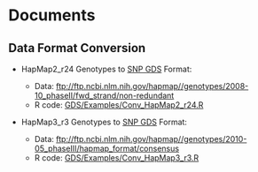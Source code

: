 # Documents

## Data Format Conversion

* HapMap2_r24 Genotypes to [SNP GDS](http://www.bioconductor.org/packages/release/bioc/html/SNPRelate.html) Format:
    * Data: ftp://ftp.ncbi.nlm.nih.gov/hapmap//genotypes/2008-10_phaseII/fwd_strand/non-redundant
    * R code: [GDS/Examples/Conv_HapMap2_r24.R](./GDS/Examples/Conv_HapMap2_r24.R)

* HapMap3_r3 Genotypes to [SNP GDS](http://www.bioconductor.org/packages/release/bioc/html/SNPRelate.html) Format:
    * Data: ftp://ftp.ncbi.nlm.nih.gov/hapmap//genotypes/2010-05_phaseIII/hapmap_format/consensus
    * R code: [GDS/Examples/Conv_HapMap3_r3.R](./GDS/Examples/Conv_HapMap3_r3.R)
